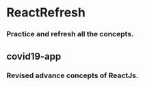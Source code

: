 # ReactRefresh

### Practice and refresh all the concepts.

## covid19-app

### Revised advance concepts of ReactJs.

